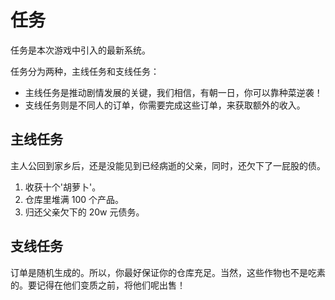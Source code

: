 # 任务

任务是本次游戏中引入的最新系统。

任务分为两种，主线任务和支线任务：

- 主线任务是推动剧情发展的关键，我们相信，有朝一日，你可以靠种菜逆袭！
- 支线任务则是不同人的订单，你需要完成这些订单，来获取额外的收入。

## 主线任务

主人公回到家乡后，还是没能见到已经病逝的父亲，同时，还欠下了一屁股的债。

1. 收获十个'胡萝卜'。
2. 仓库里堆满 100 个产品。
3. 归还父亲欠下的 20w 元债务。

## 支线任务

订单是随机生成的。所以，你最好保证你的仓库充足。当然，这些作物也不是吃素的。要记得在他们变质之前，将他们呢出售！
